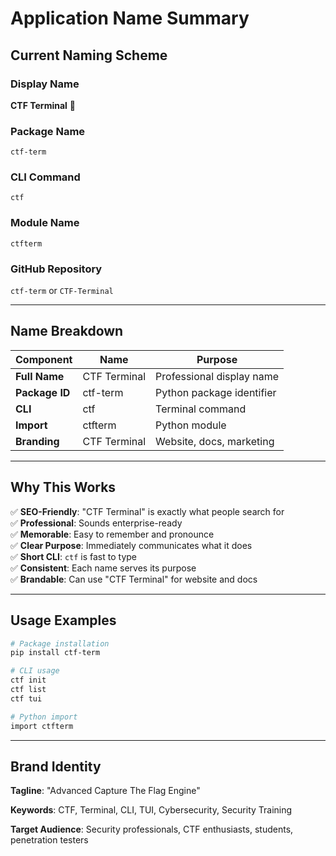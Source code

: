 # Application Name Summary

## Current Naming Scheme

### Display Name
**CTF Terminal** 🚩

### Package Name
`ctf-term`

### CLI Command
`ctf`

### Module Name
`ctfterm`

### GitHub Repository
`ctf-term` or `CTF-Terminal`

---

## Name Breakdown

| Component | Name | Purpose |
|----------|------|---------|
| **Full Name** | CTF Terminal | Professional display name |
| **Package ID** | ctf-term | Python package identifier |
| **CLI** | ctf | Terminal command |
| **Import** | ctfterm | Python module |
| **Branding** | CTF Terminal | Website, docs, marketing |

---

## Why This Works

✅ **SEO-Friendly**: "CTF Terminal" is exactly what people search for  
✅ **Professional**: Sounds enterprise-ready  
✅ **Memorable**: Easy to remember and pronounce  
✅ **Clear Purpose**: Immediately communicates what it does  
✅ **Short CLI**: `ctf` is fast to type  
✅ **Consistent**: Each name serves its purpose  
✅ **Brandable**: Can use "CTF Terminal" for website and docs  

---

## Usage Examples

```bash
# Package installation
pip install ctf-term

# CLI usage
ctf init
ctf list
ctf tui

# Python import
import ctfterm
```

---

## Brand Identity

**Tagline**: "Advanced Capture The Flag Engine"

**Keywords**: CTF, Terminal, CLI, TUI, Cybersecurity, Security Training

**Target Audience**: Security professionals, CTF enthusiasts, students, penetration testers

